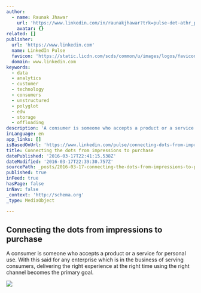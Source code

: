 ```yaml
---
author:
  - name: Raunak Jhawar
    url: 'https://www.linkedin.com/in/raunakjhawar?trk=pulse-det-athr_prof-art_hdr'
    avatar: {}
related: []
publisher:
  url: 'https://www.linkedin.com'
  name: LinkedIn Pulse
  favicon: 'https://static.licdn.com/scds/common/u/images/logos/favicons/v1/favicon.ico'
  domain: www.linkedin.com
keywords:
  - data
  - analytics
  - customer
  - technology
  - consumers
  - unstructured
  - polyglot
  - edw
  - storage
  - offloading
description: 'A consumer is someone who accepts a product or a service for personal use. With this said for any enterprise which is in the business of serving consumers, delivering the right experience at the right time using the right channel becomes the primary goal.'
inLanguage: en
app_links: []
isBasedOnUrl: 'https://www.linkedin.com/pulse/connecting-dots-from-impressions-purchase-raunak-jhawar?trk=v-feed'
title: Connecting the dots from impressions to purchase
datePublished: '2016-03-17T22:41:15.538Z'
dateModified: '2016-03-17T22:39:30.757Z'
sourcePath: _posts/2016-03-17-connecting-the-dots-from-impressions-to-purchase.md
published: true
inFeed: true
hasPage: false
inNav: false
_context: 'http://schema.org'
_type: MediaObject

---
```

<article style=""><h1>Connecting the dots from impressions to purchase</h1><p>A consumer is someone who accepts a product or a service for personal use. With this said for any enterprise which is in the business of serving consumers, delivering the right experience at the right time using the right channel becomes the primary goal.</p><img src="https://media.licdn.com/mpr/mpr/AAEAAQAAAAAAAASyAAAAJDQ3NTkxMTkwLWZmY2UtNDFkOC04YzIyLTZhMTJlZTJkMDZlYw.jpg" /></article>